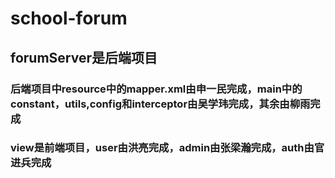 # school-forum
## forumServer是后端项目
### 后端项目中resource中的mapper.xml由申一民完成，main中的constant，utils,config和interceptor由吴学玮完成，其余由柳雨完成
### view是前端项目，user由洪亮完成，admin由张梁瀚完成，auth由官进兵完成
